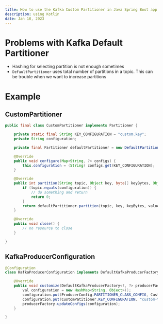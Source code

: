 ```yaml
---
title: How to use the Kafka Custom Partitioner in Java Spring Boot app
description: using Kotlin 
date: Jan 10, 2023
---
```


# Problems with Kafka Default Partitioner
- Hashing for selecting partition is not enough sometimes 
- `DefaultPartitioner` uses total number of partitions in a topic. This can be trouble when we want to increase partitions

# Example 
## CustomPartitioner
``` java 
public final class CustomPartitioner implements Partitioner {

    private static final String KEY_CONFIGURATION = "custom.key";
    private String configuration;

    private final Partitioner defaultPartitioner = new DefaultPartitioner();

    @Override
    public void configure(Map<String, ?> configs) {
        this.configuration = (String) configs.get(KEY_CONFIGURATION);
    }

    @Override
    public int partition(String topic, Object key, byte[] keyBytes, Object value, byte[] valueBytes, Cluster cluster) {
        if (topic.equals(configuration)) {
            // do something and return
            return 0;
        }
        return defaultPartitioner.partition(topic, key, keyBytes, value, valueBytes, cluster);
    }

    @Override
    public void close() {
        // no resource to close
    }

}
```

## KafkaProducerConfiguration
```java
@Configuration
class KafkaProducerConfiguration implements DefaultKafkaProducerFactoryCustomizer {

    @Override
    public void customize(DefaultKafkaProducerFactory<?, ?> producerFactory) {
        val configuration = new HashMap<String, Object>();
        configuration.put(ProducerConfig.PARTITIONER_CLASS_CONFIG, CustomPatitioner.class);
        configuration.put(CustomPatitioner.KEY_CONFIGURATION, "custom-topic");
        producerFactory.updateConfigs(configuration);
    }

}
```